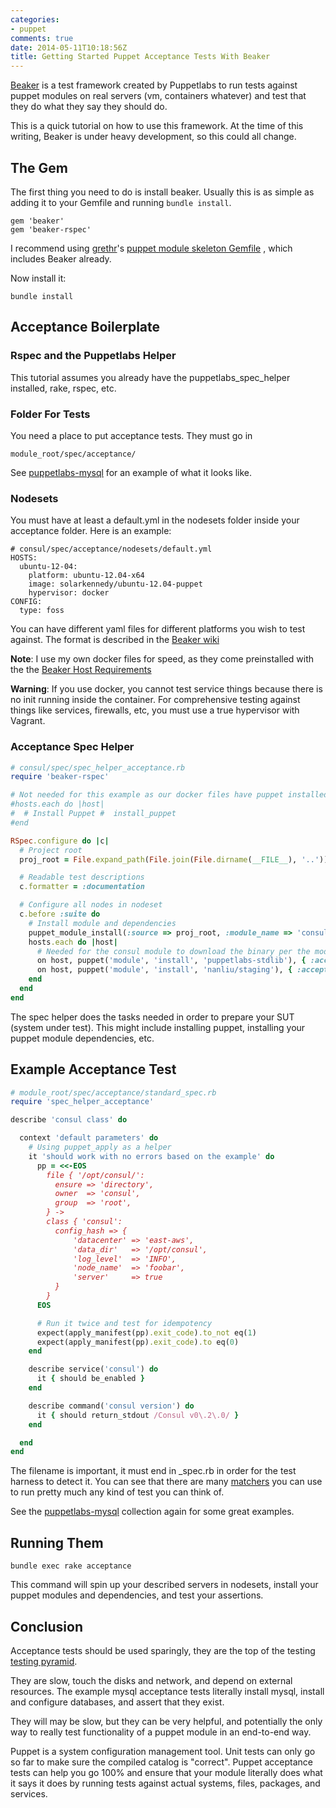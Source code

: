 ```yaml
---
categories:
- puppet
comments: true
date: 2014-05-11T10:18:56Z
title: Getting Started Puppet Acceptance Tests With Beaker
---
```


[Beaker](https://github.com/puppetlabs/beaker) is a test framework created by
Puppetlabs to run tests against puppet modules on real servers (vm, containers
whatever) and test that they do what they say they should do.

This is a quick tutorial on how to use this framework. At the time of this 
writing, Beaker is under heavy development, so this could all change.

## The Gem
The first thing you need to do is install beaker. Usually this is as simple as
adding it to your Gemfile and running `bundle install`.

    gem 'beaker'
    gem 'beaker-rspec'

I recommend using [grethr](http://www.morethanseven.net)'s
[puppet module skeleton Gemfile](https://github.com/garethr/puppet-module-skeleton/blob/master/skeleton/Gemfile)
, which includes Beaker already.

Now install it:

    bundle install

## Acceptance Boilerplate

### Rspec and the Puppetlabs Helper

This tutorial assumes you already have the puppetlabs\_spec\_helper installed,
rake, rspec, etc. 

### Folder For Tests

You need a place to put acceptance tests. They must go in

    module_root/spec/acceptance/

See [puppetlabs-mysql](https://github.com/puppetlabs/puppetlabs-mysql/tree/master/spec/acceptance) 
for an example of what it looks like.

### Nodesets

You must have at least a default.yml in the nodesets folder inside your
acceptance folder. Here is an example:

```
# consul/spec/acceptance/nodesets/default.yml
HOSTS:
  ubuntu-12-04:
    platform: ubuntu-12.04-x64
    image: solarkennedy/ubuntu-12.04-puppet
    hypervisor: docker
CONFIG:
  type: foss
```

You can have different yaml files for different platforms you wish to test 
against. The format is described in the 
[Beaker wiki](https://github.com/puppetlabs/beaker/wiki/Creating-A-Test-Environment)

**Note**: I use my own docker files for speed, as they come preinstalled with the 
the [Beaker Host Requirements](https://github.com/puppetlabs/beaker/wiki/Creating-A-Test-Environment#host-requirements)

**Warning**: If you use docker, you cannot test service things because there is 
no init running inside the container. For comprehensive testing against things
like services, firewalls, etc, you must use a true hypervisor with Vagrant.

### Acceptance Spec Helper

```ruby
# consul/spec/spec_helper_acceptance.rb
require 'beaker-rspec'

# Not needed for this example as our docker files have puppet installed already
#hosts.each do |host|
#  # Install Puppet #  install_puppet
#end

RSpec.configure do |c|
  # Project root
  proj_root = File.expand_path(File.join(File.dirname(__FILE__), '..'))

  # Readable test descriptions
  c.formatter = :documentation

  # Configure all nodes in nodeset
  c.before :suite do
    # Install module and dependencies
    puppet_module_install(:source => proj_root, :module_name => 'consul')
    hosts.each do |host|
      # Needed for the consul module to download the binary per the modulefile
      on host, puppet('module', 'install', 'puppetlabs-stdlib'), { :acceptable_exit_codes => [0,1] }
      on host, puppet('module', 'install', 'nanliu/staging'), { :acceptable_exit_codes => [0,1] }
    end
  end
end

```

The spec helper does the tasks needed in order to prepare your SUT (system 
under test). This might include installing puppet, installing your puppet 
module dependencies, etc.

## Example Acceptance Test

```ruby
# module_root/spec/acceptance/standard_spec.rb
require 'spec_helper_acceptance'

describe 'consul class' do

  context 'default parameters' do
    # Using puppet_apply as a helper
    it 'should work with no errors based on the example' do
      pp = <<-EOS
        file { '/opt/consul/':
          ensure => 'directory',
          owner  => 'consul',
          group  => 'root',
        } ->
        class { 'consul':
          config_hash => {
              'datacenter' => 'east-aws',
              'data_dir'   => '/opt/consul',
              'log_level'  => 'INFO',
              'node_name'  => 'foobar',
              'server'     => true
          }
        }
      EOS

      # Run it twice and test for idempotency
      expect(apply_manifest(pp).exit_code).to_not eq(1)
      expect(apply_manifest(pp).exit_code).to eq(0)
    end

    describe service('consul') do
      it { should be_enabled }
    end

    describe command('consul version') do
      it { should return_stdout /Consul v0\.2\.0/ }
    end

  end
end
```

The filename is important, it must end in \_spec.rb in order for the test
harness to detect it. You can see that there are many 
[matchers](http://serverspec.org/resource_types.html) you can use to run 
pretty much any kind of test you can think of.

See the [puppetlabs-mysql](https://github.com/puppetlabs/puppetlabs-mysql/tree/master/spec/acceptance)
collection again for some great examples.

## Running Them

    bundle exec rake acceptance

This command will spin up your described servers in nodesets, install your 
puppet modules and dependencies, and test your assertions.

## Conclusion

Acceptance tests should be used sparingly, they are the top of the testing
[testing pyramid](http://martinfowler.com/bliki/TestPyramid.html). 

They are slow, touch the disks and network, and depend on external resources.
The example mysql acceptance tests literally install mysql, install and 
configure databases, and assert that they exist.

They will may be slow, but they can be very helpful, and potentially the 
only way to really test functionality of a puppet module in an end-to-end 
way.

Puppet is a system configuration management tool. Unit tests can only go 
so far to make sure the compiled catalog is "correct". Puppet acceptance
tests can help you go 100% and ensure that your module literally does 
what it says it does by running tests against actual systems, files, 
packages, and services.
